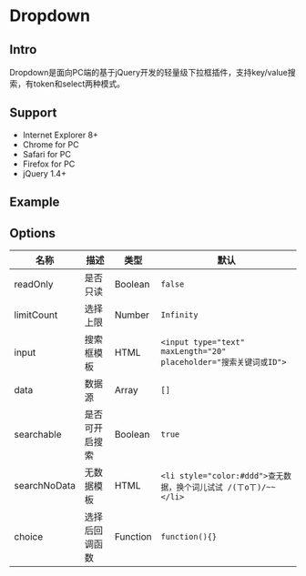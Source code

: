 # Dropdown

## Intro
Dropdown是面向PC端的基于jQuery开发的轻量级下拉框插件，支持key/value搜索，有token和select两种模式。

## Support
- Internet Explorer 8+
- Chrome for PC
- Safari for PC
- Firefox for  PC
- jQuery 1.4+

## Example


## Options
| 名称 | 描述 | 类型|默认|
| ----|-----|-----|----|
| readOnly|是否只读|Boolean|`false`|
|limitCount|选择上限|Number|`Infinity`|
| input|搜索框模板|HTML|`<input type="text" maxLength="20" placeholder="搜索关键词或ID">`|
| data|数据源|Array|`[]`|
| searchable|是否可开启搜索|Boolean|`true`|
| searchNoData|无数据模板|HTML|`<li style="color:#ddd">查无数据，换个词儿试试 /(ㄒoㄒ)/~~</li>`|
| choice|选择后回调函数|Function| `function(){}`|


